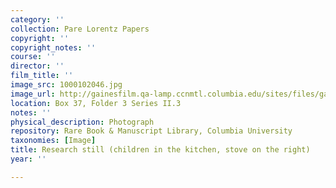 ```yaml
---
category: ''
collection: Pare Lorentz Papers
copyright: ''
copyright_notes: ''
course: ''
director: ''
film_title: ''
image_src: 1000102046.jpg
image_url: http://gainesfilm.qa-lamp.ccnmtl.columbia.edu/sites/files/gainesfilm/images/1000102046.jpg
location: Box 37, Folder 3 Series II.3
notes: ''
physical_description: Photograph
repository: Rare Book & Manuscript Library, Columbia University
taxonomies: [Image]
title: Research still (children in the kitchen, stove on the right)
year: ''

---
```


